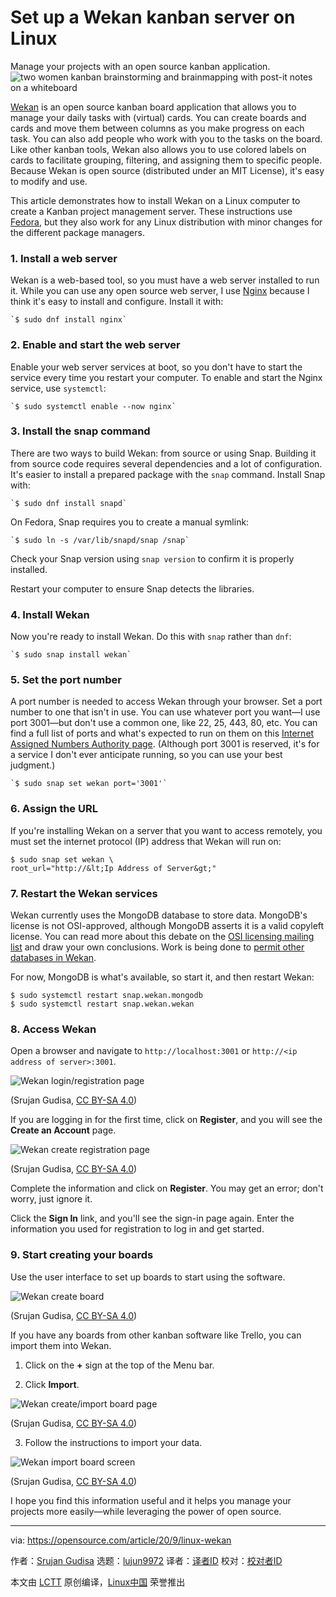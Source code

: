 [#]: collector: (lujun9972)
[#]: translator: ( )
[#]: reviewer: ( )
[#]: publisher: ( )
[#]: url: ( )
[#]: subject: (Set up a Wekan kanban server on Linux)
[#]: via: (https://opensource.com/article/20/9/linux-wekan)
[#]: author: (Srujan Gudisa https://opensource.com/users/srujangudisaicloudcom)

Set up a Wekan kanban server on Linux
======
Manage your projects with an open source kanban application.
![two women kanban brainstorming and brainmapping with post-it notes on a whiteboard ][1]

[Wekan][2] is an open source kanban board application that allows you to manage your daily tasks with (virtual) cards. You can create boards and cards and move them between columns as you make progress on each task. You can also add people who work with you to the tasks on the board. Like other kanban tools, Wekan also allows you to use colored labels on cards to facilitate grouping, filtering, and assigning them to specific people. Because Wekan is open source (distributed under an MIT License), it's easy to modify and use.

This article demonstrates how to install Wekan on a Linux computer to create a Kanban project management server. These instructions use [Fedora][3], but they also work for any Linux distribution with minor changes for the different package managers.

### 1\. Install a web server

Wekan is a web-based tool, so you must have a web server installed to run it. While you can use any open source web server, I use [Nginx][4] because I think it's easy to install and configure. Install it with:


```
`$ sudo dnf install nginx`
```

### 2\. Enable and start the web server

Enable your web server services at boot, so you don't have to start the service every time you restart your computer. To enable and start the Nginx service, use `systemctl`:


```
`$ sudo systemctl enable --now nginx`
```

### 3\. Install the snap command

There are two ways to build Wekan: from source or using Snap. Building it from source code requires several dependencies and a lot of configuration. It's easier to install a prepared package with the `snap` command. Install Snap with:


```
`$ sudo dnf install snapd`
```

On Fedora, Snap requires you to create a manual symlink:


```
`$ sudo ln -s /var/lib/snapd/snap /snap`
```

Check your Snap version using `snap version` to confirm it is properly installed.

Restart your computer to ensure Snap detects the libraries.

### 4\. Install Wekan

Now you're ready to install Wekan. Do this with `snap` rather than `dnf`:


```
`$ sudo snap install wekan`
```

### 5\. Set the port number

A port number is needed to access Wekan through your browser. Set a port number to one that isn't in use. You can use whatever port you want—I use port 3001—but don't use a common one, like 22, 25, 443, 80, etc. You can find a full list of ports and what's expected to run on them on this [Internet Assigned Numbers Authority page][5]. (Although port 3001 is reserved, it's for a service I don't ever anticipate running, so you can use your best judgment.)


```
`$ sudo snap set wekan port='3001'`
```

### 6\. Assign the URL

If you're installing Wekan on a server that you want to access remotely, you must set the internet protocol (IP) address that Wekan will run on:


```
$ sudo snap set wekan \
root_url="http://&lt;Ip Address of Server&gt;"
```

### 7\. Restart the Wekan services

Wekan currently uses the MongoDB database to store data. MongoDB's license is not OSI-approved, although MongoDB asserts it is a valid copyleft license. You can read more about this debate on the [OSI licensing mailing list][6] and draw your own conclusions. Work is being done to [permit other databases in Wekan][7].

For now, MongoDB is what's available, so start it, and then restart Wekan:


```
$ sudo systemctl restart snap.wekan.mongodb
$ sudo systemctl restart snap.wekan.wekan
```

### 8\. Access Wekan

Open a browser and navigate to `http://localhost:3001` or `http://<ip address of server>:3001`.

![Wekan login/registration page][8]

(Srujan Gudisa, [CC BY-SA 4.0][9])

If you are logging in for the first time, click on **Register**, and you will see the **Create an Account** page.

![Wekan create registration page][10]

(Srujan Gudisa, [CC BY-SA 4.0][9])

Complete the information and click on **Register**. You may get an error; don't worry, just ignore it.

Click the **Sign In** link, and you'll see the sign-in page again. Enter the information you used for registration to log in and get started.

### 9\. Start creating your boards

Use the user interface to set up boards to start using the software.

![Wekan create board][11]

(Srujan Gudisa, [CC BY-SA 4.0][9])

If you have any boards from other kanban software like Trello, you can import them into Wekan.

  1. Click on the **+** sign at the top of the Menu bar.

  2. Click **Import**.

![Wekan create/import board page][12]

(Srujan Gudisa, [CC BY-SA 4.0][9])

  3. Follow the instructions to import your data.

![Wekan import board screen][13]

(Srujan Gudisa, [CC BY-SA 4.0][9])




I hope you find this information useful and it helps you manage your projects more easily—while leveraging the power of open source.

--------------------------------------------------------------------------------

via: https://opensource.com/article/20/9/linux-wekan

作者：[Srujan Gudisa][a]
选题：[lujun9972][b]
译者：[译者ID](https://github.com/译者ID)
校对：[校对者ID](https://github.com/校对者ID)

本文由 [LCTT](https://github.com/LCTT/TranslateProject) 原创编译，[Linux中国](https://linux.cn/) 荣誉推出

[a]: https://opensource.com/users/srujangudisaicloudcom
[b]: https://github.com/lujun9972
[1]: https://opensource.com/sites/default/files/styles/image-full-size/public/lead-images/whiteboard-brainstorming-brainmapping-design-thinking-postits-kanban.png?itok=Is2Tg1Jk (Brainstorming with post-it notes on a whiteboard)
[2]: https://wekan.github.io/
[3]: http://getfedora.org/
[4]: https://www.nginx.com/
[5]: https://www.iana.org/assignments/service-names-port-numbers/service-names-port-numbers.xhtml
[6]: http://lists.opensource.org/pipermail/license-review_lists.opensource.org/2019-March/003989.html
[7]: https://github.com/wekan/wekan/issues/787
[8]: https://opensource.com/sites/default/files/uploads/wekan-login.png (Wekan login/registration page)
[9]: https://creativecommons.org/licenses/by-sa/4.0/
[10]: https://opensource.com/sites/default/files/uploads/wekan_create-account.png (Wekan create registration page)
[11]: https://opensource.com/sites/default/files/uploads/wekan_add-board.png (Wekan create board)
[12]: https://opensource.com/sites/default/files/uploads/wekan_create-board.png (Wekan create/import board page)
[13]: https://opensource.com/sites/default/files/uploads/wekan_import-board.png (Wekan import board screen)
